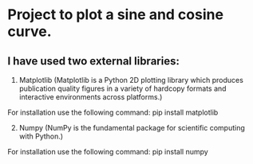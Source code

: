 # Project to plot a sine and cosine curve.

## I have used two external libraries:

1. Matplotlib (Matplotlib is a Python 2D plotting library which produces publication quality figures in a variety of hardcopy formats and interactive environments across platforms.)

For installation use the following command:
pip install matplotlib

2. Numpy (NumPy is the fundamental package for scientific computing with Python.)

For installation use the following command:
pip install numpy